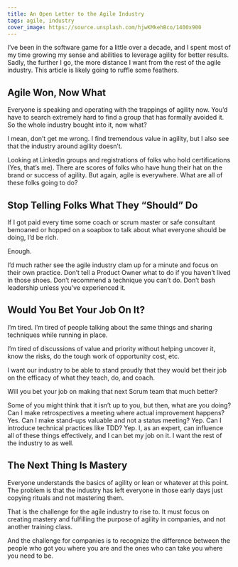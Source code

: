 ```yaml
---
title: An Open Letter to the Agile Industry
tags: agile, industry
cover_image: https://source.unsplash.com/hjwKMkehBco/1400x900
---
```

I’ve been in the software game for a little over a decade, and I spent most of my time growing my sense and abilities to leverage agility for better results. Sadly, the further I go, the more distance I want from the rest of the agile industry. This article is likely going to ruffle some feathers.

## Agile Won, Now What

Everyone is speaking and operating with the trappings of agility now. You’d have to search extremely hard to find a group that has formally avoided it. So the whole industry bought into it, now what?

I mean, don’t get me wrong. I find tremendous value in agility, but I also see that the industry around agility doesn’t.

Looking at LinkedIn groups and registrations of folks who hold certifications (Yes, that’s me). There are scores of folks who have hung their hat on the brand or success of agility. But again, agile is everywhere. What are all of these folks going to do?

## Stop Telling Folks What They “Should” Do

If I got paid every time some coach or scrum master or safe consultant bemoaned or hopped on a soapbox to talk about what everyone should be doing, I’d be rich.

Enough.

I’d much rather see the agile industry clam up for a minute and focus on their own practice. Don’t tell a Product Owner what to do if you haven’t lived in those shoes. Don’t recommend a technique you can’t do. Don’t bash leadership unless you’ve experienced it.

## Would You Bet Your Job On It?

I’m tired. I’m tired of people talking about the same things and sharing techniques while running in place.

I’m tired of discussions of value and priority without helping uncover it, know the risks, do the tough work of opportunity cost, etc. 

I want our industry to be able to stand proudly that they would bet their job on the efficacy of what they teach, do, and coach.

Will you bet your job on making that next Scrum team that much better?

Some of you might think that it isn’t up to you, but then, what are you doing? Can I make retrospectives a meeting where actual improvement happens? Yes. Can I make stand-ups valuable and not a status meeting? Yep. Can I introduce technical practices like TDD? Yep. I, as an expert, can influence all of these things effectively, and I can bet my job on it. I want the rest of the industry to as well.

## The Next Thing Is Mastery

Everyone understands the basics of agility or lean or whatever at this point. The problem is that the industry has left everyone in those early days just copying rituals and not mastering them.

That is the challenge for the agile industry to rise to. It must focus on creating mastery and fulfilling the purpose of agility in companies, and not another training class.

And the challenge for companies is to recognize the difference between the people who got you where you are and the ones who can take you where you need to be. 